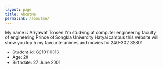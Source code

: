 ```yaml
---
layout: page
title: AboutMe
permalink: /aboutme/
---
```


My name is Ariyawat Tohsen I'm studying at computer engineering faculty of engineering Prince of Songkla Univercity Hatyai campus this website will show you top 5 my favourite animes and movies for 240-302 3SB01

- Student-id: 6210110616
- Age: 20
- Birthdate: 27 June 2001 

![]()


